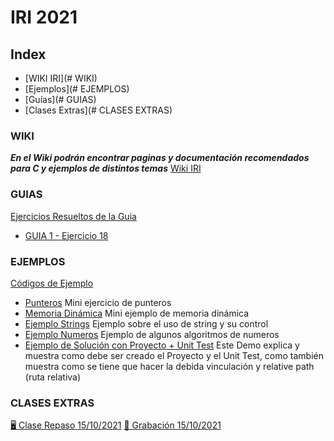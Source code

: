 # IRI 2021

## Index
- [WIKI IRI](# WIKI)
- [Ejemplos](# EJEMPLOS)
- [Guías](# GUIAS)
- [Clases Extras](# CLASES EXTRAS)

### WIKI
***En el Wiki podrán encontrar paginas y documentación recomendados para C y ejemplos de distintos temas***
[Wiki IRI](https://gitlab.com/FICEN_Students/ayudantia-iri-2021/-/wikis/IRI-Wiki)

### GUIAS
[Ejercicios Resueltos de la Guia](https://gitlab.com/FICEN_Students/ayudantia-iri-2021/-/tree/main/GUIA_Ejercicios_Resueltos)
 - [GUIA 1 - Ejercicio 18](https://gitlab.com/FICEN_eastanganelli/ayudantia-iri-2021/-/tree/main/GUIAS/GUIA_1/GUIA_1_18)

### EJEMPLOS
[Códigos de Ejemplo](https://gitlab.com/FICEN_Students/ayudantia-iri-2021/-/tree/main/EJEMPLOS)
 - [Punteros](https://gitlab.com/FICEN_Students/ayudantia-iri-2021/-/blob/main/EJEMPLOS/punteros.cpp) Mini ejercicio de punteros
 - [Memoria Dinámica](https://gitlab.com/FICEN_Students/ayudantia-iri-2021/-/blob/main/EJEMPLOS/memoria_dinamica.cpp) Mini ejemplo de memoria dinámica
 - [Ejemplo Strings](https://gitlab.com/FICEN_Students/ayudantia-iri-2021/-/blob/main/EJEMPLOS/ejemplo_strings.c) Ejemplo sobre el uso de string y su control
 - [Ejemplo Numeros](https://gitlab.com/FICEN_Students/ayudantia-iri-2021/-/blob/main/EJEMPLOS/ejemplo_numeros.c) Ejemplo de algunos algoritmos de numeros
 - [Ejemplo de Solución con Proyecto + Unit Test](https://gitlab.com/FICEN_eastanganelli/ayudantia-iri-2021/-/tree/main/EJEMPLO_PROYECTO_%2B_UNIT_TEST)
Este Demo explica y muestra como debe ser creado el Proyecto y el Unit Test, como también muestra como se tiene que hacer la debida vinculación y relative path (ruta relativa)

### CLASES EXTRAS
[🖥️ Clase Repaso 15/10/2021](https://gitlab.com/FICEN_eastanganelli/ayudantia-iri-2021/-/tree/main/CLASE_REPASO_2021_10_15/CLASE_REPASO_2021_10_15)
[🎥 Grabación 15/10/2021](https://www.youtube.com/playlist?list=PLPDapGiZpQOM0ZSCklZhxAFLfNpk3jocJ)